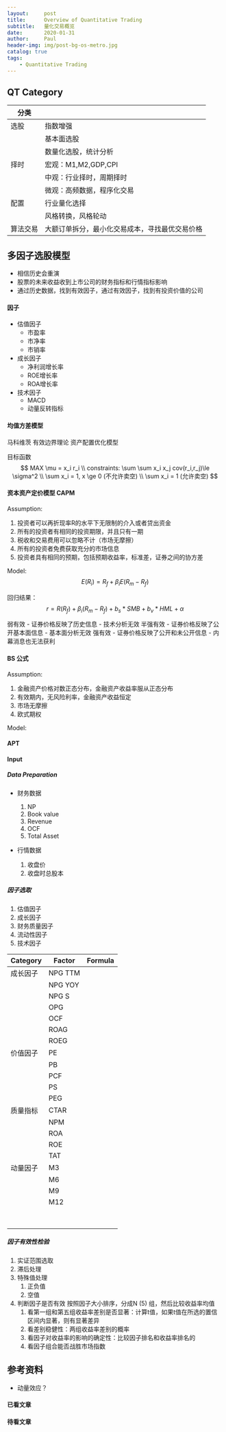 ```yaml
---
layout:     post
title:      Overview of Quantitative Trading
subtitle:   量化交易概览
date:       2020-01-31
author:     Paul
header-img: img/post-bg-os-metro.jpg
catalog: true
tags:
    - Quantitative Trading
---
```


## QT Category
|分类||
|----------|------------------------------------------------|
| 选股     | 指数增强                                       |
|          | 基本面选股                                     |
|          | 数量化选股，统计分析                           |
| 择时     | 宏观：M1,M2,GDP,CPI                            |
|          | 中观：行业择时，周期择时                       |
|          | 微观：高频数据，程序化交易                     |
| 配置     | 行业量化选择                                   |
|          | 风格转换，风格轮动                             |
| 算法交易 | 大额订单拆分，最小化交易成本，寻找最优交易价格 |

## 多因子选股模型

- 相信历史会重演
- 股票的未来收益收到上市公司的财务指标和行情指标影响
- 通过历史数据，找到有效因子，通过有效因子，找到有投资价值的公司
  
#### 因子
- 估值因子
  - 市盈率
  - 市净率
  - 市销率
- 成长因子
  - 净利润增长率
  - ROE增长率
  - ROA增长率
- 技术因子
  - MACD
  - 动量反转指标

#### 均值方差模型
马科维茨 有效边界理论 资产配置优化模型

目标函数
$$
MAX \mu = x_i r_i
\\ constraints: \sum \sum x_i x_j cov(r_i,r_j)\le \sigma^2
\\ \sum x_i = 1, x \ge 0 (不允许卖空)
\\ \sum x_i = 1 (允许卖空)
$$

#### 资本资产定价模型 CAPM

Assumption:
1. 投资者可以再折现率R的水平下无限制的介入或者贷出资金
2. 所有的投资者有相同的投资期限，并且只有一期
3. 税收和交易费用可以忽略不计（市场无摩擦）
4. 所有的投资者免费获取充分的市场信息
5. 投资者具有相同的预期，包括预期收益率，标准差，证券之间的协方差

Model:
$$
E(R_i) = R_f + \beta_i E(R_m - R_f)
$$

回归结果：
$$
r = R(R_f) + \beta_i (R_m - R_f) + b_s*SMB + b_v*HML + \alpha
$$

弱有效 - 证券价格反映了历史信息 - 技术分析无效
半强有效 - 证券价格反映了公开基本面信息 - 基本面分析无效
强有效 - 证券价格反映了公开和未公开信息 - 内幕消息也无法获利

#### BS 公式

Assumption:
1. 金融资产价格对数正态分布，金融资产收益率服从正态分布
2. 有效期内，无风险利率，金融资产收益恒定
3. 市场无摩擦
4. 欧式期权

Model:

#### APT


#### Input

##### Data Preparation
- 财务数据
   1. NP
   2. Book value
   3. Revenue
   4. OCF
   5. Total Asset
   
- 行情数据
  1. 收盘价
  2. 收盘时总股本

##### 因子选取
1. 估值因子
2. 成长因子
3. 财务质量因子
4. 流动性因子
5. 技术因子

|  Category | Factor  | Formula |
|-----------|---------|---------|
| 成长因子  | NPG TTM |         |
|           | NPG YOY |         |
|           | NPG S   |         |
|           | OPG     |         |
|           | OCF     |         |
|           | ROAG    |         |
|           | ROEG    |         |
| 价值因子  | PE      |         |
|           | PB      |         |
|           | PCF     |         |
|           | PS      |         |
|           | PEG     |         |
| 质量指标  | CTAR    |         |
|           | NPM     |         |
|           | ROA     |         |
|           | ROE     |         |
|           | TAT     |         |
| 动量因子  | M3      |         |
|           | M6      |         |
|           | M9      |         |
|           | M12     |         |
|           |         |         |
|           |         |         |
|           |         |         |
|           |         |         |
|           |         |         |
|           |         |         |
|           |         |         |
|           |         |         |


##### 因子有效性检验

1. 实证范围选取
2. 滞后处理
3. 特殊值处理
   1. 正负值
   2. 空值
4. 判断因子是否有效
   按照因子大小排序，分成N (5) 组，然后比较收益率均值
   1. 看第一组和第五组收益率差别是否显著：计算t值，如果t值在所选的置信区间内显著，则有显著差异
   2. 看差别稳健性：两组收益率差别的概率
   3. 看因子对收益率的影响的确定性：比较因子排名和收益率排名的
   4. 看因子组合能否战胜市场指数

## 参考资料
- 动量效应？

#### 已看文章

#### 待看文章
